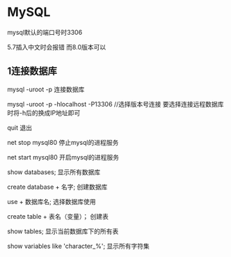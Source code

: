 # MySQL

mysql默认的端口号时3306

5.7插入中文时会报错 而8.0版本可以



## 1连接数据库

mysql -uroot -p  连接数据库

mysql -uroot -p -hlocalhost -P13306 //选择版本号连接  要选择连接远程数据库时将-h后的换成IP地址即可

quit 退出

net stop mysql80 停止mysql的进程服务

net start mysql80 开启mysql的进程服务



show databases; 显示所有数据库

create database + 名字; 创建数据库

use + 数据库名; 选择数据库使用

create table + 表名（变量）； 创建表

show tables; 显示当前数据库下的所有表

show variables like 'character_%'; 显示所有字符集